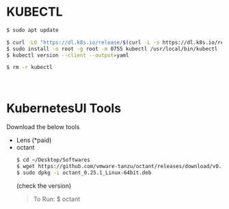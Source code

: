 <style>
r { color: Red }
o { color: Orange }
g { color: Green }
</style>

# KUBECTL
```sh
$ sudo apt update

$ curl -LO "https://dl.k8s.io/release/$(curl -L -s https://dl.k8s.io/release/stable.txt)/bin/linux/amd64/kubectl"
$ sudo install -o root -g root -m 0755 kubectl /usr/local/bin/kubectl
$ kubectl version --client --output=yaml

$ rm -r kubectl

```
</br>

# KubernetesUI Tools
Download the below tools
- Lens (*paid)
- octant
  ```sh
  $ cd ~/Desktop/Softwares   
  $ wget https://github.com/vmware-tanzu/octant/releases/download/v0.25.1/octant_0.25.1_Linux-64bit.deb
  $ sudo dpkg -i octant_0.25.1_Linux-64bit.deb
  
  ```
  (check the version)
  > To Run: $ octant